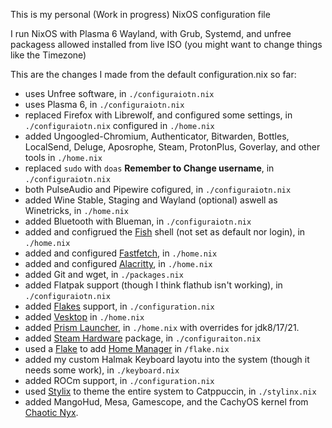 This is my personal (Work in progress) NixOS configuration file

I run NixOS with Plasma 6 Wayland, with Grub, Systemd, and unfree packagess allowed installed from live ISO
(you might want to change things like the Timezone)

This are the changes I made from the default configuration.nix so far:

- uses Unfree software, in `./configuraiotn.nix`
- uses Plasma 6, in `./configuraiotn.nix`
- replaced Firefox with Librewolf, and configured some settings, in `./configuraiotn.nix` configured in `./home.nix`
- added Ungoogled-Chromium, Authenticator, Bitwarden, Bottles, LocalSend, Deluge, Aposrophe, Steam, ProtonPlus, Goverlay, and other tools in `./home.nix`
- replaced `sudo` with `doas` **Remember to Change username**, in `./configuraiotn.nix`
- both PulseAudio and Pipewire cofigured, in `./configuraiotn.nix`
- added Wine Stable, Staging and Wayland (optional) aswell as Winetricks, in `./home.nix`
- added Bluetooth with Blueman, in `./configuraiotn.nix`
- added and configrued the [Fish](https://github.com/fish-shell/fish-shell) shell (not set as default nor login), in `./home.nix`
- added and configured [Fastfetch](https://github.com/fastfetch-cli/fastfetch/discussions?discussions_q=packages), in `./home.nix`
- added and configured [Alacritty](https://alacritty.org/), in `./home.nix`
- added Git and wget, in `./packages.nix`
- added Flatpak support (though I think flathub isn't working), in `./configuraiotn.nix`
- added [Flakes](https://nixos.wiki/wiki/flakes) support, in `./configuration.nix`
- added [Vesktop](https://github.com/Vencord/Vesktop) in `./home.nix`
- added [Prism Launcher](https://prismlauncher.org), in `./home.nix` with overrides for jdk8/17/21.
- added [Steam Hardware](https://nixos.wiki/wiki/Steam) package, in `./configuraiton.nix`
- used a [Flake](https://nixos.wiki/wiki/flakes) to add [Home Manager](https://nixos.wiki/wiki/Home_Manager) in `/flake.nix`
- added my custom Halmak Keyboard layotu into the system (though it needs some work), in `./keyboard.nix`
- added ROCm support, in `./configuration.nix`
- used [Stylix](https://stylix.dev/https://stylix.dev/) to theme the entire system to Catppuccin, in `./stylinx.nix`
- added MangoHud, Mesa, Gamescope, and the CachyOS kernel from [Chaotic Nyx](https://www.nyx.chaotic.cx/).
